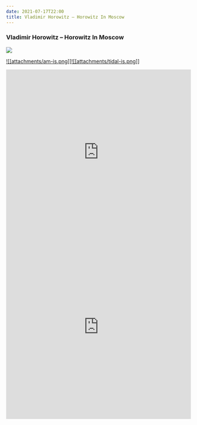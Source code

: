 ```yaml
---
date: 2021-07-17T22:00
title: Vladimir Horowitz – Horowitz In Moscow
---
```

### Vladimir Horowitz – Horowitz In Moscow
[![](https://img.discogs.com/szGswkEOjgvcM2avXzwKRihVldY=/fit-in/600x638/filters:strip_icc():format(jpeg):mode_rgb():quality(90)/discogs-images/R-2594482-1512777858-8039.jpeg.jpg)][1] 

[1]: https://www.discogs.com/release/2594482
[2]: https://music.apple.com/us/album/1452506788
[3]: https://listen.tidal.com/album/4729191

[![[attachments/am-is.png]]][2][![[attachments/tidal-is.png]]][3]

<iframe allow="autoplay *; encrypted-media *; fullscreen *" frameborder="0" height="450" style="width:100%;max-width:660px;overflow:hidden;background:transparent;" sandbox="allow-forms allow-popups allow-same-origin allow-scripts allow-storage-access-by-user-activation allow-top-navigation-by-user-activation" src="https://embed.music.apple.com/us/album/turn-blue/1452506788"></iframe>
<div style="position: relative; padding-bottom: 100%; height: 0; overflow: hidden; max-width: 100%;"><iframe src="https://embed.tidal.com/albums/4729191?layout=gridify" frameborder= "0" allowfullscreen style="position: absolute; top: 0; left: 0; width: 100%; height: 1px; min-height: 100%; margin: 0 auto;"></iframe></div>